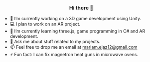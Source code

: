 ### <p align="center">Hi there 👋</p>

<!--
**Maryam-Ejaz/Maryam-Ejaz** is a ✨ _special_ ✨ repository because its `README.md` (this file) appears on your GitHub profile.-->


- 🔭 I’m currently working on a 3D game development using Unity.
- 💻 I plan to work on an AR project.
- 🌱 I’m currently learning three.js, game programming in C# and AR development.
- 💬 Ask me about stuff related to my projects.
- 📫 Feel free to drop me an email at mariam.ejaz12@gmail.com
- ⚡ Fun fact: I can fix magnetron heat guns in microwave ovens.

